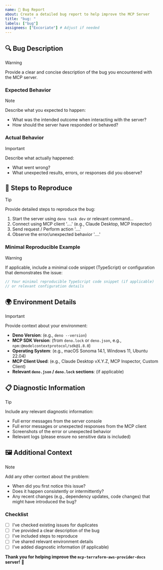 ```yaml
---
name: 🐞 Bug Report
about: Create a detailed bug report to help improve the MCP Server
title: "bug: "
labels: ["bug"]
assignees: ["Excoriate"] # Adjust if needed
---
```


## 🔍 Bug Description

> [!WARNING]
> Provide a clear and concise description of the bug you encountered with the
> MCP server.

### Expected Behavior

> [!NOTE]
> Describe what you expected to happen:
>
> - What was the intended outcome when interacting with the server?
> - How should the server have responded or behaved?

### Actual Behavior

> [!IMPORTANT]
> Describe what actually happened:
>
> - What went wrong?
> - What unexpected results, errors, or responses did you observe?

## 🔬 Steps to Reproduce

> [!TIP]
> Provide detailed steps to reproduce the bug:

1. Start the server using `deno task dev` or relevant command...
2. Connect using MCP client '....' (e.g., Claude Desktop, MCP Inspector)
3. Send request / Perform action '....'
4. Observe the error/unexpected behavior '....'

### Minimal Reproducible Example

> [!WARNING]
> If applicable, include a minimal code snippet (TypeScript) or configuration
> that demonstrates the issue:

```typescript
// Your minimal reproducible TypeScript code snippet (if applicable)
// or relevant configuration details
```

## 🌍 Environment Details

> [!IMPORTANT]
> Provide context about your environment:

- **Deno Version**: (e.g., `deno --version`)
- **MCP SDK Version**: (from `deno.lock` or `deno.json`, e.g.,
  `npm:@modelcontextprotocol/sdk@1.8.0`)
- **Operating System**: (e.g., macOS Sonoma 14.1, Windows 11, Ubuntu 22.04)
- **MCP Client Used**: (e.g., Claude Desktop vX.Y.Z, MCP Inspector, Custom
  Client)
- **Relevant `deno.json` / `deno.lock` sections**: (if applicable)

## 📋 Diagnostic Information

> [!TIP]
> Include any relevant diagnostic information:

- Full error messages from the server console
- Full error messages or unexpected responses from the MCP client
- Screenshots of the error or unexpected behavior
- Relevant logs (please ensure no sensitive data is included)

## 🖼️ Additional Context

> [!NOTE]
> Add any other context about the problem:
>
> - When did you first notice this issue?
> - Does it happen consistently or intermittently?
> - Any recent changes (e.g., dependency updates, code changes) that might have
>   introduced the bug?

### Checklist

- [ ] I've checked existing issues for duplicates
- [ ] I've provided a clear description of the bug
- [ ] I've included steps to reproduce
- [ ] I've shared relevant environment details
- [ ] I've added diagnostic information (if applicable)

**Thank you for helping improve the `mcp-terraform-aws-provider-docs` server!** 🐛
